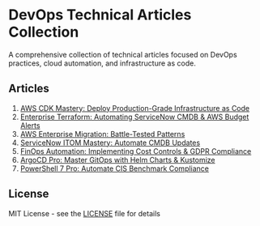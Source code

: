 # DevOps Technical Articles Collection

A comprehensive collection of technical articles focused on DevOps practices, cloud automation, and infrastructure as code.

## Articles

1. [AWS CDK Mastery: Deploy Production-Grade Infrastructure as Code](articles/01-aws-cdk/README.md)
2. [Enterprise Terraform: Automating ServiceNow CMDB & AWS Budget Alerts](articles/02-terraform-servicenow/README.md)
3. [AWS Enterprise Migration: Battle-Tested Patterns](articles/03-aws-enterprise/README.md)
4. [ServiceNow ITOM Mastery: Automate CMDB Updates](articles/04-servicenow-itom/README.md)
5. [FinOps Automation: Implementing Cost Controls & GDPR Compliance](articles/05-finops-automation/README.md)
6. [ArgoCD Pro: Master GitOps with Helm Charts & Kustomize](articles/06-argocd-gitops/README.md)
7. [PowerShell 7 Pro: Automate CIS Benchmark Compliance](articles/07-powershell-cis/README.md)

## License

MIT License - see the [LICENSE](LICENSE) file for details
